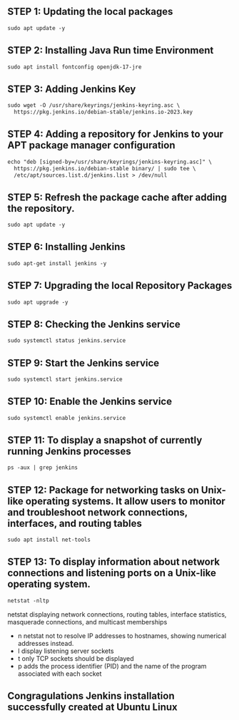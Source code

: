 ## STEP 1: Updating the local packages
```xml
sudo apt update -y
```

## STEP 2: Installing Java Run time Environment
```xml
sudo apt install fontconfig openjdk-17-jre
```

## STEP 3: Adding Jenkins Key
```xml
sudo wget -O /usr/share/keyrings/jenkins-keyring.asc \
  https://pkg.jenkins.io/debian-stable/jenkins.io-2023.key
```

## STEP 4: Adding a repository for Jenkins to your APT package manager configuration
```xml
echo "deb [signed-by=/usr/share/keyrings/jenkins-keyring.asc]" \
  https://pkg.jenkins.io/debian-stable binary/ | sudo tee \
  /etc/apt/sources.list.d/jenkins.list > /dev/null
```

## STEP 5: Refresh the package cache after adding the repository.
```xml
sudo apt update -y
```

## STEP 6: Installing Jenkins
```xml
sudo apt-get install jenkins -y
```

## STEP 7: Upgrading the local Repository Packages
```xml
sudo apt upgrade -y
```

## STEP 8: Checking the Jenkins service
```xml
sudo systemctl status jenkins.service
```

## STEP 9: Start the Jenkins service
```xml
sudo systemctl start jenkins.service
```

## STEP 10: Enable the Jenkins service
```xml
sudo systemctl enable jenkins.service
```

## STEP 11: To display a snapshot of currently running Jenkins processes 
```xml
ps -aux | grep jenkins 
```

## STEP 12: Package for networking tasks on Unix-like operating systems. It allow users to monitor and troubleshoot network connections, interfaces, and routing tables
```xml
sudo apt install net-tools
```

## STEP 13: To display information about network connections and listening ports on a Unix-like operating system. 
```xml
netstat -nltp
```

netstat
displaying network connections, routing tables, interface statistics, masquerade connections, and multicast memberships
- n  netstat not to resolve IP addresses to hostnames, showing numerical addresses instead.
- l  display listening server sockets
- t  only TCP sockets should be displayed
- p  adds the process identifier (PID) and the name of the program associated with each socket

## Congragulations Jenkins installation successfully created at Ubuntu Linux
